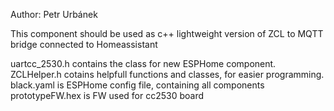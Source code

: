 Author: Petr Urbánek

This component should be used as c++ lightweight version of ZCL to MQTT bridge connected to Homeassistant

uartcc_2530.h contains the class for new ESPHome component.
ZCLHelper.h cotains helpfull functions and classes, for easier programming.
black.yaml is ESPHome config file, containing all components
prototypeFW.hex is FW used for cc2530 board

